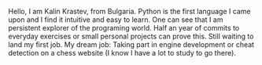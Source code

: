 Hello, I am Kalin Krastev, from Bulgaria. 
Python is the first language I came upon and I find it intuitive and easy to learn. 
One can see that I am persistent explorer of the programing world. 
Half an year of commits to everyday exercises or small personal projects can prove this. 
Still waiting to land my first job. 
My dream job: Taking part in engine development or cheat detection on a chess website (I know I have a lot to study to go there). 
